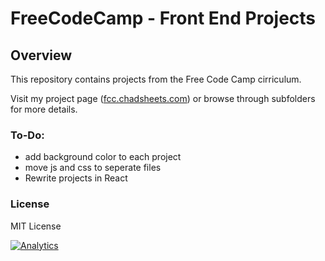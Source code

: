 # FreeCodeCamp - Front End Projects

## Overview

This repository contains projects from the Free Code Camp cirriculum.

Visit my project page ([fcc.chadsheets.com](https://fcc.chadsheets.com)) or browse through subfolders for more details.

### To-Do:

* add background color to each project
* move js and css to seperate files
* Rewrite projects in React

### License

MIT License


[![Analytics](https://cjs-beacon.appspot.com/UA-10006093-3/github/cjsheets/front-end-projects?pixel)](https://github.com/cjsheets/front-end-projects)
